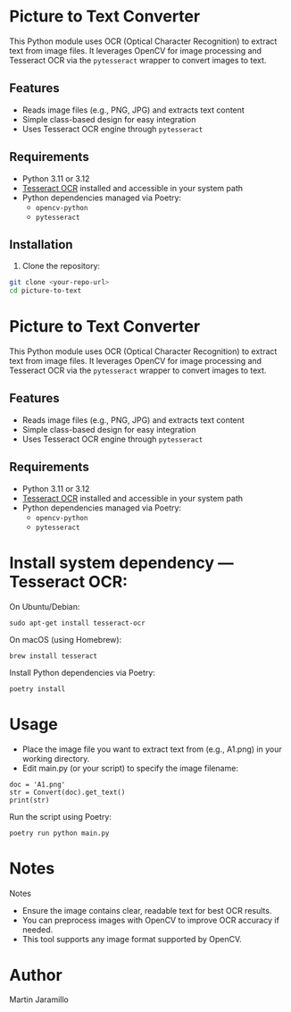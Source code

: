 # Picture to Text Converter

This Python module uses OCR (Optical Character Recognition) to extract text from image files. It leverages OpenCV for image processing and Tesseract OCR via the `pytesseract` wrapper to convert images to text.

## Features

- Reads image files (e.g., PNG, JPG) and extracts text content
- Simple class-based design for easy integration
- Uses Tesseract OCR engine through `pytesseract`

## Requirements

- Python 3.11 or 3.12
- [Tesseract OCR](https://github.com/tesseract-ocr/tesseract) installed and accessible in your system path
- Python dependencies managed via Poetry:
  - `opencv-python`
  - `pytesseract`

## Installation

1. Clone the repository:

```bash
git clone <your-repo-url>
cd picture-to-text
```

# Picture to Text Converter

This Python module uses OCR (Optical Character Recognition) to extract text from image files. It leverages OpenCV for image processing and Tesseract OCR via the `pytesseract` wrapper to convert images to text.

## Features

- Reads image files (e.g., PNG, JPG) and extracts text content
- Simple class-based design for easy integration
- Uses Tesseract OCR engine through `pytesseract`

## Requirements

- Python 3.11 or 3.12
- [Tesseract OCR](https://github.com/tesseract-ocr/tesseract) installed and accessible in your system path
- Python dependencies managed via Poetry:
  - `opencv-python`
  - `pytesseract`

# Install system dependency — Tesseract OCR:

On Ubuntu/Debian:
```
sudo apt-get install tesseract-ocr
```
On macOS (using Homebrew):
```
brew install tesseract
```
Install Python dependencies via Poetry:
```
poetry install
```

# Usage
- Place the image file you want to extract text from (e.g., A1.png) in your working directory.
- Edit main.py (or your script) to specify the image filename:
```
doc = 'A1.png'
str = Convert(doc).get_text()
print(str)
```
Run the script using Poetry:
```
poetry run python main.py
```

# Notes 
Notes
- Ensure the image contains clear, readable text for best OCR results.
- You can preprocess images with OpenCV to improve OCR accuracy if needed.
- This tool supports any image format supported by OpenCV.

# Author
Martin Jaramillo
